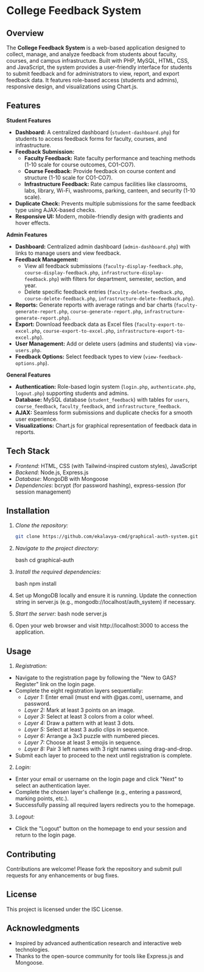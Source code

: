 # College Feedback System

## Overview

The **College Feedback System** is a web-based application designed to collect, manage, and analyze feedback from students about faculty, courses, and campus infrastructure. Built with PHP, MySQL, HTML, CSS, and JavaScript, the system provides a user-friendly interface for students to submit feedback and for administrators to view, report, and export feedback data. It features role-based access (students and admins), responsive design, and visualizations using Chart.js.

## Features

**Student Features**

- **Dashboard:** A centralized dashboard (`student-dashboard.php`) for students to access feedback forms for faculty, courses, and infrastructure.
- **Feedback Submission:**
  - **Faculty Feedback:** Rate faculty performance and teaching methods (1-10 scale for course outcomes, CO1-CO7).
   -  **Course Feedback:** Provide feedback on course content and structure (1-10 scale for CO1-CO7).
   -  **Infrastructure Feedback:** Rate campus facilities like classrooms, labs, library, Wi-Fi, washrooms, parking, canteen, and security (1-10 scale).
- **Duplicate Check:** Prevents multiple submissions for the same feedback type using AJAX-based checks.
- **Responsive UI:** Modern, mobile-friendly design with gradients and hover effects.

**Admin Features**
  - **Dashboard:** Centralized admin dashboard (`admin-dashboard.php`) with links to manage users and view feedback.
   -  **Feedback Management:**
      -  View all feedback submissions (`faculty-display-feedback.php`, `course-display-feedback.php`, `infrastructure-display-feedback.php`) with filters for department, semester, section, and year.
      -  Delete specific feedback entries (`faculty-delete-feedback.php`, `course-delete-feedback.php`, `infrastructure-delete-feedback.php`).
  - **Reports:** Generate reports with average ratings and bar charts (`faculty-generate-report.php`, `course-generate-report.php`, `infrastructure-generate-report.php`).
  - **Export:** Download feedback data as Excel files (`faculty-export-to-excel.php`, `course-export-to-excel.php`, `infrastructure-export-to-excel.php`).
  - **User Management:** Add or delete users (admins and students) via `view-users.php`.
  - **Feedback Options:** Select feedback types to view (`view-feedback-options.php`).
  
**General Features**
  - **Authentication:** Role-based login system (`login.php`, `authenticate.php`, `logout.php`) supporting students and admins.
  - **Database:** MySQL database (`student_feedback`) with tables for `users`, `course_feedback`, `faculty_feedback`, and `infrastructure_feedback`.
  - **AJAX:** Seamless form submissions and duplicate checks for a smooth user experience.
  - **Visualizations:** Chart.js for graphical representation of feedback data in reports.

## Tech Stack

- _Frontend_: HTML, CSS (with Tailwind-inspired custom styles), JavaScript
- _Backend_: Node.js, Express.js
- _Database_: MongoDB with Mongoose
- _Dependencies_: bcrypt (for password hashing), express-session (for session management)

## Installation

1. _Clone the repository:_

   ```bash
   git clone https://github.com/ekalavya-cmd/graphical-auth-system.git
   ```

2. _Navigate to the project directory:_

   bash
   cd graphical-auth

3. _Install the required dependencies:_

   bash
   npm install

4. Set up MongoDB locally and ensure it is running. Update the connection string in server.js (e.g., mongodb://localhost/auth_system) if necessary.
5. _Start the server:_
   bash
   node server.js
6. Open your web browser and visit http://localhost:3000 to access the application.

## Usage

1. _Registration:_

- Navigate to the registration page by following the "New to GAS? Register" link on the login page.
- Complete the eight registration layers sequentially:
  - _Layer 1:_ Enter email (must end with @gas.com), username, and password.
  - _Layer 2:_ Mark at least 3 points on an image.
  - _Layer 3:_ Select at least 3 colors from a color wheel.
  - _Layer 4:_ Draw a pattern with at least 3 dots.
  - _Layer 5:_ Select at least 3 audio clips in sequence.
  - _Layer 6:_ Arrange a 3x3 puzzle with numbered pieces.
  - _Layer 7:_ Choose at least 3 emojis in sequence.
  - _Layer 8:_ Pair 3 left names with 3 right names using drag-and-drop.
- Submit each layer to proceed to the next until registration is complete.

2. _Login:_

- Enter your email or username on the login page and click "Next" to select an authentication layer.
- Complete the chosen layer's challenge (e.g., entering a password, marking points, etc.).
- Successfully passing all required layers redirects you to the homepage.

3. _Logout:_

- Click the "Logout" button on the homepage to end your session and return to the login page.

## Contributing

Contributions are welcome! Please fork the repository and submit pull requests for any enhancements or bug fixes.

## License

This project is licensed under the ISC License.

## Acknowledgments

- Inspired by advanced authentication research and interactive web technologies.
- Thanks to the open-source community for tools like Express.js and Mongoose.
